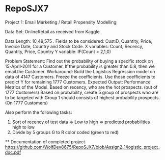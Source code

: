 # RepoSJX7
Project 1: Email Marketing / Retail Propensity Modelling

Data Set: OnlineRetail as received from Kaggle

Data Length: 10,48,575
.
Fields to be considered: CustID, Quantity, Price, Invoice Date, Country and Stock Code.
X variables: Count, Recency, Quantity, Price, Country
Y variable: IF(Count > 2,1,0)

Problem Statement: 
Find out the probability of buying a specific stock on 15-April-2011 for a Customer. If the probability is greater than 0.8, then we email the Customer. 
Workaround:
Build the Logistics Regression model on data of 4147 Customers. Freeze the coefficients. 
Use those coefficients to predict Y for remaining 1777 Customers. 
Expected Output:
Performance Metrics of the Model.
Based on recency, who are the hot prospects. (out of 1777 Customers)
Based on probability, create 5 group of prospects who are to be targeted with Group 1 should consists of highest probability prospects. (On 1777 Customers)

Also perform the following tasks:
1.	Sort of recency of test data => Low to high => predicted probabilities high to low 
2.	Divide by 5 groups G to R color coded (green to red)


** Documentation of completed project
https://github.com/WolfDev8675/RepoSJX7/blob/Assign2_1/logistic_project_doc.pdf 
